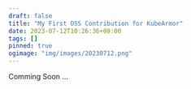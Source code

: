 ```yaml
---
draft: false
title: "My First OSS Contribution for KubeArmor"
date: 2023-07-12T10:26:36+09:00
tags: []
pinned: true
ogimage: "img/images/20230712.png"
---
```


Comming Soon ...

<!-- ## 概要

## 背景

## 目的

## 方法

## 結果

## 結論

## 参考 -->
